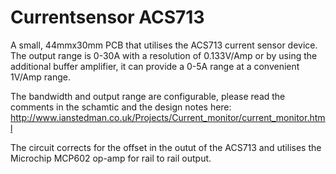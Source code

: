 # Currentsensor ACS713

A small, 44mmx30mm PCB that utilises the ACS713 current sensor device. The output range is 0-30A with a resolution of 0.133V/Amp or by using the additional buffer amplifier, it can provide a 0-5A range at a convenient 1V/Amp range.

The bandwidth and output range are configurable, please read the comments in the schamtic and the design notes here:
http://www.ianstedman.co.uk/Projects/Current_monitor/current_monitor.html

The circuit corrects for the offset in the outut of the ACS713 and utilises the Microchip MCP602 op-amp for rail to rail output.
